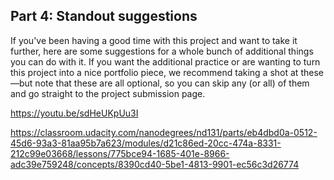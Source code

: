 ## Part 4: Standout suggestions

If you've been having a good time with this project and want to take it further, here are some suggestions for a whole bunch of additional things you can do with it. If you want the additional practice or are wanting to turn this project into a nice portfolio piece, we recommend taking a shot at these—but note that these are all optional, so you can skip any (or all) of them and go straight to the project submission page.

https://youtu.be/sdHeUKpUu3I



https://classroom.udacity.com/nanodegrees/nd131/parts/eb4dbd0a-0512-45d6-93a3-81aa95b7a623/modules/d21c86ed-20cc-474a-8331-212c99e03668/lessons/775bce94-1685-401e-8966-adc39e759248/concepts/8390cd40-5be1-4813-9901-ec56c3d26774
